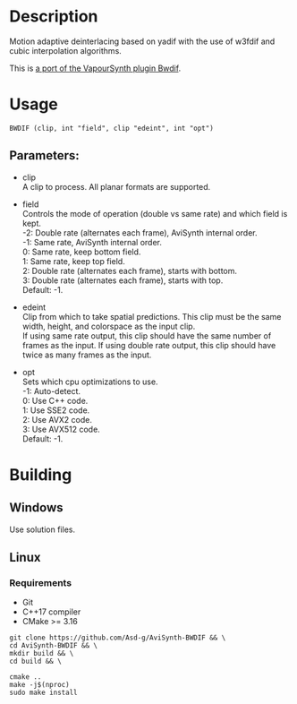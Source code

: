 # Description

Motion adaptive deinterlacing based on yadif with the use of w3fdif and cubic interpolation algorithms.

This is [a port of the VapourSynth plugin Bwdif](https://github.com/HomeOfVapourSynthEvolution/VapourSynth-Bwdif).

# Usage

```
BWDIF (clip, int "field", clip "edeint", int "opt")
```

## Parameters:

- clip\
    A clip to process. All planar formats are supported.
    
- field\
    Controls the mode of operation (double vs same rate) and which field is kept.\
    -2: Double rate (alternates each frame), AviSynth internal order.\
    -1: Same rate, AviSynth internal order.\
    0: Same rate, keep bottom field.\
    1: Same rate, keep top field.\
    2: Double rate (alternates each frame), starts with bottom.\
    3: Double rate (alternates each frame), starts with top.\
    Default: -1.
    
- edeint\
    Clip from which to take spatial predictions. This clip must be the same width, height, and colorspace as the input clip.\
    If using same rate output, this clip should have the same number of frames as the input. If using double rate output, this clip should have twice as many frames as the input.
    
- opt\
    Sets which cpu optimizations to use.\
    -1: Auto-detect.\
    0: Use C++ code.\
    1: Use SSE2 code.\
    2: Use AVX2 code.\
    3: Use AVX512 code.\
    Default: -1.
    
# Building

## Windows

Use solution files.

## Linux

### Requirements

- Git
- C++17 compiler
- CMake >= 3.16

```
git clone https://github.com/Asd-g/AviSynth-BWDIF && \
cd AviSynth-BWDIF && \
mkdir build && \
cd build && \

cmake ..
make -j$(nproc)
sudo make install
```
